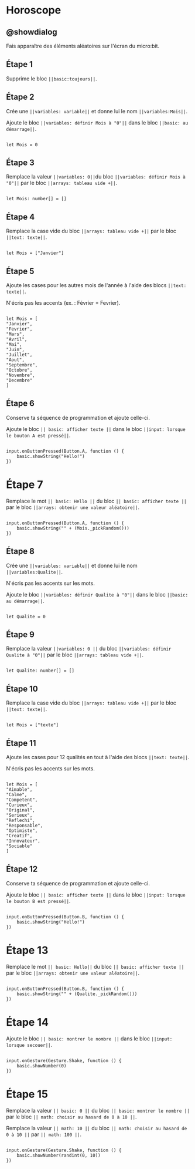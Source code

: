 # Horoscope

## @showdialog

Fais apparaître des éléments aléatoires sur l'écran du micro:bit.

## Étape 1

Supprime le bloc ``||basic:toujours||``.

## Étape 2

Crée une ``||variables: variable||`` et donne lui le nom ``||variables:Mois||``. 

Ajoute le bloc ``||variables: définir Mois à "0"||`` dans le bloc ``||basic: au démarrage||``.

```blocks

let Mois = 0

```

## Étape 3


Remplace la valeur ``||variables: 0||``du bloc  ``||variables: définir Mois à "0"||`` par le bloc ``||arrays: tableau vide +||``.


```blocks

let Mois: number[] = []

```

## Étape 4


Remplace la case vide du bloc ``||arrays: tableau vide +||`` par le bloc ``||text: texte||``.

```blocks

let Mois = ["Janvier"]

```

## Étape 5


Ajoute les cases pour les autres mois de l'année à l'aide des blocs ``||text: texte||``.

N'écris pas les accents (ex. : Février = Fevrier).

```blocks

let Mois = [
"Janvier",
"Fevrier",
"Mars",
"Avril",
"Mai",
"Juin",
"Juillet",
"Aout",
"Septembre",
"Octobre",
"Novembre",
"Decembre"
]

```

## Étape 6

Conserve ta séquence de programmation et ajoute celle-ci.

Ajoute le bloc ``|| basic: afficher texte ||`` dans le bloc ``||input: lorsque le bouton A est pressé||``.


```blocks

input.onButtonPressed(Button.A, function () {
    basic.showString("Hello!")
})

```

# Étape 7

Remplace le mot ``|| basic: Hello ||`` du bloc ``|| basic: afficher texte ||`` par le bloc ``||arrays: obtenir une valeur aléatoire||``.


```blocks

input.onButtonPressed(Button.A, function () {
    basic.showString("" + (Mois._pickRandom()))
})

```

## Étape 8

Crée une ``||variables: variable||`` et donne lui le nom ``||variables:Qualite||``. 

N'écris pas les accents sur les mots.

Ajoute le bloc ``||variables: définir Qualite à "0"||`` dans le bloc ``||basic: au démarrage||``.

```blocks

let Qualite = 0

```

## Étape 9


Remplace la valeur ``||variables: 0 ||`` du bloc ``||variables: définir Qualite à "0"||`` par le bloc ``||arrays: tableau vide +||``.


```blocks

let Qualite: number[] = []

```

## Étape 10


Remplace la case vide du bloc ``||arrays: tableau vide +||`` par le bloc ``||text: texte||``.

```blocks

let Mois = ["texte"]

```

## Étape 11


Ajoute les cases pour 12 qualités en tout à l'aide des blocs ``||text: texte||``.

N'écris pas les accents sur les mots.

```blocks

let Mois = [
"Aimable",
"Calme",
"Competent",
"Curieux",
"Original",
"Serieux",
"Reflechi",
"Responsable",
"Optimiste",
"Creatif",
"Innovateur",
"Sociable"
]

```

## Étape 12

Conserve ta séquence de programmation et ajoute celle-ci.

Ajoute le bloc ``|| basic: afficher texte ||`` dans le bloc ``||input: lorsque le bouton B est pressé||``.


```blocks

input.onButtonPressed(Button.B, function () {
    basic.showString("Hello!")
})

```

# Étape 13

Remplace le mot ``|| basic: Hello||`` du bloc ``|| basic: afficher texte ||`` par le bloc ``||arrays: obtenir une valeur aléatoire||``.


```blocks

input.onButtonPressed(Button.B, function () {
    basic.showString("" + (Qualite._pickRandom()))
})

```

# Étape 14 

Ajoute le bloc ``|| basic: montrer le nombre ||`` dans le bloc ``||input: lorsque secouer||``.

```blocks

input.onGesture(Gesture.Shake, function () {
    basic.showNumber(0)
})

```

# Étape 15 

Remplace la valeur ``|| basic: 0 ||`` du bloc ``|| basic: montrer le nombre ||`` par le bloc ``|| math: choisir au hasard de 0 à 10 ||``.

Remplace la valeur ``|| math: 10 ||`` du bloc ``|| math: choisir au hasard de 0 à 10 ||`` par ``|| math: 100 ||``.

```blocks

input.onGesture(Gesture.Shake, function () {
    basic.showNumber(randint(0, 10))
})

```